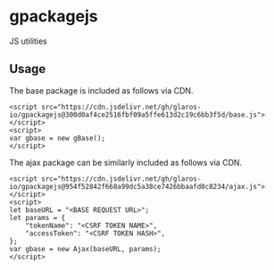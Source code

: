 # gpackagejs
JS utilities

## Usage

The base package is included as follows via CDN.

```
<script src="https://cdn.jsdelivr.net/gh/glaros-io/gpackagejs@300d0af4ce2516fbf09a5ffe613d2c19c6bb3f5d/base.js"></script>
<script>
var gbase = new gBase();
</script>
```

The ajax package can be similarly included as follows via CDN.

```
<script src="https://cdn.jsdelivr.net/gh/glaros-io/gpackagejs@954f52842f668a99dc5a38ce7426bbaafd0c8234/ajax.js"></script>
<script>
let baseURL = "<BASE REQUEST URL>";
let params = {
    "tokenName": "<CSRF TOKEN NAME>",
    "accessToken": "<CSRF TOKEN HASH>",
};
var gbase = new Ajax(baseURL, params);
</script>
```
